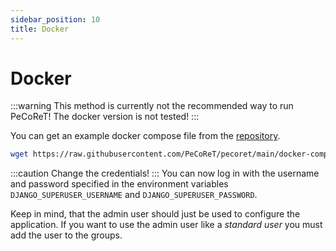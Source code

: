 ```yaml
---
sidebar_position: 10
title: Docker
---
```


# Docker

:::warning
This method is currently not the recommended way to run PeCoReT!
The docker version is not tested!
:::

You can get an example docker compose file from the [repository](https://github.com/pecoret/pecoret).

```bash
wget https://raw.githubusercontent.com/PeCoReT/pecoret/main/docker-compose.yaml
```

:::caution
Change the credentials!
:::
You can now log in with the username and password specified in the environment variables `DJANGO_SUPERUSER_USERNAME` and `DJANGO_SUPERUSER_PASSWORD`.

Keep in mind, that the admin user should just be used to configure the application.
If you want to use the admin user like a *standard user* you must add the user to the groups.
